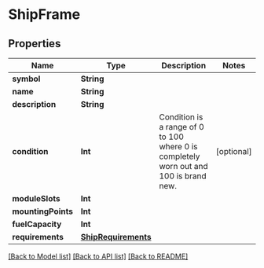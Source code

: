 # ShipFrame

## Properties
Name | Type | Description | Notes
------------ | ------------- | ------------- | -------------
**symbol** | **String** |  | 
**name** | **String** |  | 
**description** | **String** |  | 
**condition** | **Int** | Condition is a range of 0 to 100 where 0 is completely worn out and 100 is brand new. | [optional] 
**moduleSlots** | **Int** |  | 
**mountingPoints** | **Int** |  | 
**fuelCapacity** | **Int** |  | 
**requirements** | [**ShipRequirements**](ShipRequirements.md) |  | 

[[Back to Model list]](../README.md#documentation-for-models) [[Back to API list]](../README.md#documentation-for-api-endpoints) [[Back to README]](../README.md)


